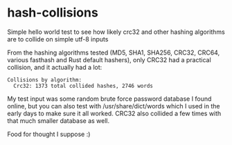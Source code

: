 # hash-collisions

Simple hello world test to see how likely crc32 and other hashing algorithms are to collide on simple utf-8 inputs

From the hashing algorithms tested (MD5, SHA1, SHA256, CRC32, CRC64, various fasthash and Rust default hashers), only CRC32 had a practical collision, and it actually had a lot:

```
Collisions by algorithm:
  Crc32: 1373 total collided hashes, 2746 words
```

My test input was some random brute force password database I found online, but
you can also test with /usr/share/dict/words which I used in the early days to
make sure it all worked.  CRC32 also collided a few times with that much
smaller database as well.

Food for thought I suppose :)
